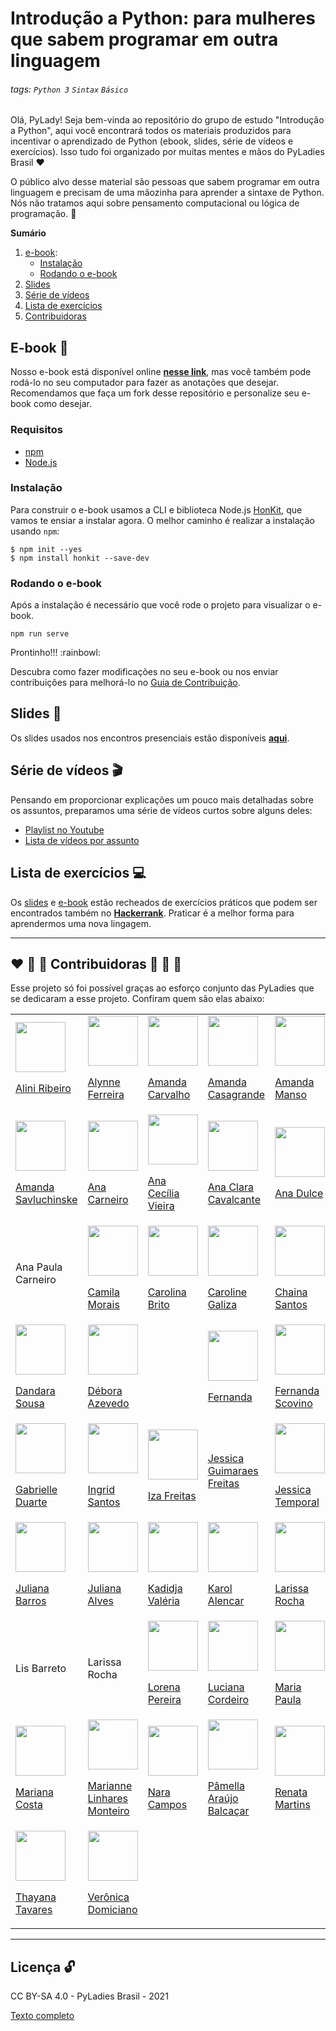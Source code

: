 # Introdução a Python: para mulheres que sabem programar em outra linguagem

###### tags: `Python 3` `Sintax` `Básico`

Olá, PyLady! Seja bem-vinda ao repositório do grupo de estudo "Introdução a Python", aqui você encontrará todos os materiais produzidos para incentivar o aprendizado de Python (ebook, slides, série de vídeos e exercícios). Isso tudo foi organizado por muitas mentes e mãos do PyLadies Brasil :heart:

O público alvo desse material são pessoas que sabem programar em outra linguagem e precisam de uma mãozinha para aprender a sintaxe de Python. Nós não tratamos aqui sobre pensamento computacional ou lógica de programação.
:rocket:

**Sumário**
1. [e-book](#e-book-ledger):
    - [Instalação](#instalação)
    - [Rodando o e-book](#rodando-o-e-book)
2. [Slides](#slides-dvd)
3. [Série de vídeos](#série-de-vídeos-clapper)
4. [Lista de exercícios](#lista-de-exercícios-female-technologist)
5. [Contribuidoras](#heart-orange_heart-yellow_heart-contribuidoras-green_heart-blue_heart-purple_heart)


## E-book :ledger:
Nosso e-book está disponível online **[nesse link](https://introducao-a-python-pyladies-brasil.netlify.app/)**, mas você também pode rodá-lo no seu computador para fazer as anotações que desejar. Recomendamos que faça um fork desse repositório e personalize seu e-book como desejar.

### Requisitos

- [npm](https://www.npmjs.com/get-npm)
- [Node.js](https://nodejs.org/en/)

### Instalação

Para construir o e-book usamos a CLI e biblioteca Node.js [HonKit](https://github.com/honkit/honkit/), que vamos te ensiar a instalar agora. O melhor caminho é realizar a instalação usando `npm`:

```
$ npm init --yes
$ npm install honkit --save-dev
```
### Rodando o e-book

Após a instalação é necessário que você rode o projeto para visualizar o e-book.

```
npm run serve
```

Prontinho!!! :rainbowl:

Descubra como fazer modificações no seu e-book ou nos enviar contribuições para melhorá-lo no [Guia de Contribuição](CONTRIBUITING.md).

## Slides :dvd:

Os slides usados nos encontros presenciais estão disponíveis **[aqui](slides.pdf)**.

## Série de vídeos :clapper:

Pensando em proporcionar explicações um pouco mais detalhadas sobre os assuntos, preparamos uma série de vídeos curtos sobre alguns deles:

- [Playlist no Youtube](https://youtube.com/playlist?list=PL0tfcsij9geHSKlUwYXHaJRaGMRWDyLmW)
- [Lista de vídeos por assunto](serie_youtube.md)

## Lista de exercícios :computer:

Os [slides](slides.pdf) e [e-book](https://introducao-a-python-pyladies-brasil.netlify.app/) estão recheados de exercícios práticos que podem ser encontrados também no **[Hackerrank](https://www.hackerrank.com/introducao-a-python-pyladies-brasil)**. Praticar é a melhor forma para aprendermos uma nova lingagem.

---
## :heart: :orange_heart: :yellow_heart: Contribuidoras :green_heart: :blue_heart: :purple_heart:

Esse projeto só foi possível graças ao esforço conjunto das PyLadies que se dedicaram a esse projeto. Confiram quem são elas abaixo:

<!-- 
Estamos usando uma estrutura de tabela html para listar as contribuidoras desse projeto. Tudo que você precisa fazer é copiar o codigo que temos nas linhas abaixo e fazer as substituições de acordo ;)

Para adicionar uma nova pessoa à lista use as linhas abaixo fazendo os ajustes necessários: 
    1. lembre de inserir o link da foto da lady entre aspas onde está escrito "LINK DA FOTO"
    2. lembre de inserir o link de referência da lady entre aspas onde está escrito "LINK DA LADY"
    3. por fim, lembre de inserir o nome da lady entre aspas onde está escrito NOME DA LADY 
Assim cada lady terá sua fotinha e um link social 


      <td>
        <img src="LINK_DA_FOTO" width="80" height="80" /><br>
        <p><a href="LINK_DA_LADY">NOME_DA_LADY</a></p>
      </td>
-->

<center>
  <table>
    <!-- LINHA 1 -->
    <tr>
      <td>
        <img src="https://avatars.githubusercontent.com/u/10133177?v=4" width="80" height="80" /><br>
        <p><a href="https://github.com/liniribeiro">Alini Ribeiro</a></p>
      </td>
      <td>
        <img src="https://avatars.githubusercontent.com/u/17454743?v=4" width="80" height="80" /><br>
        <p><a href="https://github.com/alynnefs">Alynne Ferreira</a></p>
      </td>
      <td>
        <img src="LINK_DA_FOTO" width="80" height="80" /><br>
        <p><a href="https://github.com/amandaca24">Amanda Carvalho</a></p>
      </td>
      <td>
        <img src="LINK_DA_FOTO" width="80" height="80" /><br>
        <p><a href="https://github.com/AmandaCasagrande">Amanda Casagrande</a></p>
      </td>
      <td>
        <img src="LINK_DA_FOTO" width="80" height="80" /><br>
        <p><a href="https://github.com/amandapmn">Amanda Manso</a></p>
      </td>
    </tr>
    <!-- LINHA 2 -->
    <tr>
      <td>
        <img src="LINK_DA_FOTO" width="80" height="80" /><br>
        <p><a href="https://github.com/amandasavluchinske">Amanda Savluchinske</a></p>
      </td>
      <td>
        <img src="LINK_DA_FOTO" width="80" height="80" /><br>
        <p><a href="https://github.com/anacsv">Ana Carneiro</a></p>
      </td>
      <td>
        <img src="https://avatars.githubusercontent.com/u/30605862?v=4" width="80" height="80" /><br>
        <p><a href="https://github.com/cecivieira">Ana Cecília Vieira</a></p>
      </td>
      <td>
        <img src="LINK_DA_FOTO" width="80" height="80" /><br>
        <p><a href="https://github.com/anacavalc2">Ana Clara Cavalcante</a></p>
      </td>
      <td>
        <img src="https://avatars.githubusercontent.com/u/13003907?v=4" width="80" height="80" /><br>
        <p><a href="https://github.com/anadulce">Ana Dulce</a></p>
      </td>
    </tr>
    <!-- LINHA 3 -->
    <tr>
      <td>
        <p>Ana Paula Carneiro</p>
      </td>
      <td>
        <img src="https://avatars.githubusercontent.com/u/79805515?v=4" width="80" height="80" /><br>
        <p><a href="https://github.com/MoraisCamila91">Camila Morais</a></p>
      </td>
      <td>
        <img src="LINK_DA_FOTO" width="80" height="80" /><br>
        <p><a href="https://github.com/COAB1">Carolina Brito</a></p>
      </td>
      <td>
        <img src="LINK_DA_FOTO" width="80" height="80" /><br>
        <p><a href="https://github.com/CarolineGaliza">Caroline Galiza</a></p>
      </td>
      <td>
        <img src="https://avatars.githubusercontent.com/u/49278266?v=4" width="80" height="80" /><br>
        <p><a href="https://github.com/chainao">Chaina Santos</a></p>
      </td>
    </tr>
    <!-- LINHA 4 -->
    <tr>
      <td>
        <img src="https://avatars.githubusercontent.com/u/9946227?v=4" width="80" height="80" /><br>
        <p><a href="https://github.com/dandaramcsousa">Dandara Sousa</a></p>
      </td>
      <td>
        <img src="https://avatars.githubusercontent.com/u/5026063?v=4" width="80" height="80" /><br>
        <p><a href="https://github.com/deboraazevedo">Débora Azevedo</a></p>
      </td>
      <td>
        <td>
          <img src="https://avatars.githubusercontent.com/u/21251472?v=4" width="80" height="80" /><br>
          <p><a href="https://github.com/naanadr">Fernanda</a></p>
      </td>
      <td>
        <img src="https://avatars.githubusercontent.com/u/20743819?v=4" width="80" height="80" /><br>
        <p><a href="https://github.com/fernandascovino">Fernanda Scovino</a></p>
      </td>
      <td>
        <p>Gabriela Entringe</p>
      </td>
    </tr>
    <!-- LINHA 5 -->
    <tr>
      <td>
        <img src="LINK_DA_FOTO" width="80" height="80" /><br>
        <p><a href="https://github.com/GabrielleDuarte">Gabrielle Duarte</a></p>
      </td>
      <td>
        <img src="LINK_DA_FOTO" width="80" height="80" /><br>
        <p><a href="https://github.com/ingridl-santos">Ingrid Santos</a></p>
      </td>
      <td>
        <img src="LINK_DA_FOTO" width="80" height="80" /><br>
        <p><a href="https://github.com/izafreitas">Iza Freitas</a></p>
      </td>
      <td>
        <p><a href="mailto:jessica.graes@gmail.com">Jessica Guimaraes Freitas</a></p>
      </td>
      <td>
        <img src="https://avatars.githubusercontent.com/u/6595551?v=4" width="80" height="80" /><br>
        <p><a href="https://github.com/jtemporal">Jessica Temporal</a></p>
      </td>
    </tr>
    <!-- LINHA 6 -->
    <tr>
      <td>
        <img src="https://avatars.githubusercontent.com/u/12106738?v=4" width="80" height="80" /><br>
        <p><a href="https://github.com/tiidadavena">Juliana Barros</a></p>
      </td>
      <td>
        <img src="https://avatars.githubusercontent.com/u/49698966?v=4" width="80" height="80" /><br>
        <p><a href="https://github.com/julianafalves">Juliana Alves</a></p>
      </td>
      <td>
        <img src="https://avatars.githubusercontent.com/u/62582168?v=4" width="80" height="80" /><br>
        <p><a href="https://github.com/Kadidjah">Kadidja Valéria</a></p>
      </td>
      <td>
        <img src="LINK_DA_FOTO" width="80" height="80" /><br>
        <p><a href="https://github.com/karolalencar">Karol Alencar</a></p>
      </td>
      <td>
        <img src="https://avatars.githubusercontent.com/u/69212483?v=4" width="80" height="80" /><br>
        <p><a href="https://github.com/Larissa-Rocha">Larissa Rocha</a></p>
      </td>
    </tr>
    <!-- LINHA 7 -->
    <tr>
      <td>
        <p>Lis Barreto</p>
      </td>
      <td>
        <p>Larissa Rocha</p>
      </td>
      <td>
        <img src="https://avatars.githubusercontent.com/u/9660774?v=4" width="80" height="80" /><br>
        <p><a href="https://github.com/Lorenaps">Lorena Pereira</a></p>
      </td>
      <td>
        <img src="LINK_DA_FOTO" width="80" height="80" /><br>
        <p><a href="https://github.com/Lucianalaura15">Luciana Cordeiro</a></p>
      </td>
      <td>
        <img src="LINK_DA_FOTO" width="80" height="80" /><br>
        <p><a href="https://github.com/mpdiasrosa">Maria Paula</a></p>
      </td>
    </tr>
    <!-- LINHA 8 -->
    <tr>
      <td>
        <img src="LINK_DA_FOTO" width="80" height="80" /><br>
        <p><a href="https://github.com/mrncstt">Mariana Costa</a></p>
      </td>
      <td>
        <img src="https://avatars.githubusercontent.com/u/8157164?v=4" width="80" height="80" /><br>
        <p><a href="https://github.com/hereismari">Marianne Linhares Monteiro</a></p>
      </td>
      <td>
        <img src="https://avatars.githubusercontent.com/u/63564756?v=4" width="80" height="80" /><br>
        <p><a href="https://github.com/naracampos">Nara Campos</a></p>
      </td>
      <td>
        <img src="https://avatars.githubusercontent.com/u/34974649?v=4" width="80" height="80" /><br>
        <p><a href="https://github.com/pamellabiotec">Pâmella Araújo Balcaçar</a></p>
      </td>
      <td>
          <img src="https://avatars.githubusercontent.com/u/30702989?v=4" width="80" height="80" /><br>
          <p><a href="https://github.com/22renata">Renata Martins</a></p>
      </td>
    </tr>
    <!-- LINHA 8 -->
    <tr>
      <td>
        <img src="https://avatars.githubusercontent.com/u/27288941?v=4" width="80" height="80" /><br>
        <p><a href="https://github.com/thayanavt">Thayana Tavares</a></p>
      </td>
      <td>
        <img src="https://avatars.githubusercontent.com/u/69085370?v=4" width="80" height="80" /><br>
        <p><a href="https://github.com/vevedomiciano">Verônica Domiciano</a></p>
      </td>
    </tr>
  </table>
</center>

---
## Licença :unlock:

CC BY-SA 4.0 - PyLadies Brasil - 2021

[Texto completo](LICENSE)
